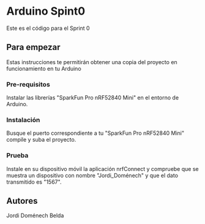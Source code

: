 # Arduino Spint0
 Este es el código para el Sprint 0 

## Para empezar
Estas instrucciones te permitirán obtener una copia del proyecto en funcionamiento en tu Arduino

### Pre-requisitos
Instalar las librerías "SparkFun Pro nRF52840 Mini" en el entorno de Arduino.

### Instalación
Busque el puerto correspondiente a tu "SparkFun Pro nRF52840 Mini" compile y suba el proyecto.

### Prueba
Instale en su dispositivo móvil la aplicación nrfConnect y compruebe que se muestra un dispositivo con nombre "Jordi_Doménech" y que el dato transmitido es "1567".

## Autores 
Jordi Doménech Belda
